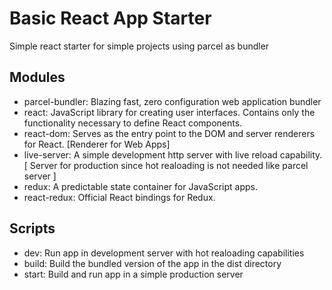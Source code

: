# Basic React App Starter

Simple react starter for simple projects using parcel as bundler

## Modules

- parcel-bundler: Blazing fast, zero configuration web application bundler
- react: JavaScript library for creating user interfaces. Contains only the functionality necessary to define React components.
- react-dom: Serves as the entry point to the DOM and server renderers for React. [Renderer for Web Apps]
- live-server: A simple development http server with live reload capability. [ Server for production since hot realoading is not needed like parcel server ]
- redux: A predictable state container for JavaScript apps.
- react-redux: Official React bindings for Redux.

## Scripts

- dev: Run app in development server with hot realoading capabilities
- build: Build the bundled version of the app in the dist directory
- start: Build and run app in a simple production server

